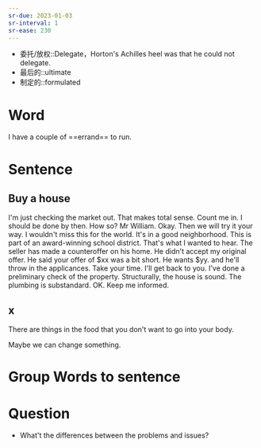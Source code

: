```yaml
---
sr-due: 2023-01-03
sr-interval: 1
sr-ease: 230
---
```


- 委托/放权::Delegate，Horton's Achilles heel was that he could not delegate.
- 最后的::ultimate
- 制定的::formulated

# Word
I have a couple of ==errand== to run.

# Sentence
## Buy a house
I'm just checking the market out.
That makes total sense. Count me in.
I should be done by then.
How so? Mr William.
Okay. Then we will try it your way.
I wouldn't miss this for the world.
It's in a good neighborhood.
This is part of an award-winning school district.
That's what I wanted to hear.
The seller has made a counteroffer on his home.
He didn't accept my original offer.
He said your offer of $xx was a bit short.
He wants $yy. and he'll throw in the applicances.
Take your time. 
I'll get back to you.
I've done a preliminary check of the property.
Structurally, the house is sound.
The plumbing is substandard.
OK. Keep me informed.

## x
There are things in the food that you don't want to go into your body.

Maybe we can change something.

# Group Words to sentence

# Question
- What't the differences between the problems and issues?







